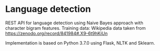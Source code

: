 # Language detection

REST API for language detection using Naive Bayes approach with character bigram features. Training data: Wikipedia data taken from https://zenodo.org/record/841984#.X9-6t9hKiUn

Implementation is based on Python 3.7.0 using Flask, NLTK and Sklearn. 
